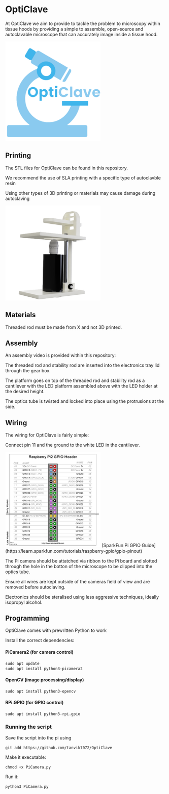 
# **OptiClave**
At OptiClave we aim to provide to tackle the problem to microscopy within tissue hoods by providing a simple to assemble, open-source and autoclavable microscope that can accurately image inside a tissue hood.  

<img src="OptiClave.png" alt="alt tag" width="300" />

## Printing
The STL files for OptiClave can be found in this repository.  

We recommend the use of SLA printing with a specific type of autoclavble resin  

Using other types of 3D printing or materials may cause damage during autoclaving  


<img src="Assembly.png" alt="alt tag" width="300"/>


## Materials

Threaded rod must be made from X and not 3D printed.  

## Assembly

An assembly video is provided within this repository:  

The threaded rod and stability rod are inserted into the electronics tray lid through the gear box. 

The platform goes on top of the threaded rod and stability rod as a cantilever with the LED platform assembled above with the LED holder at the desired height.  

The optics tube is twisted and locked into place using the protrusions at the side.  

## Wiring
The wiring for OptiClave is fairly simple:  

Connect pin 11 and the ground to the white LED in the cantilever.  


<img src="Pins.jpg" alt="alt tag" width="300"/>
[SparkFun Pi GPIO Guide](https://learn.sparkfun.com/tutorials/raspberry-gpio/gpio-pinout)

The Pi camera should be attatched via ribbon to the Pi board and slotted through the hole in the botton of the microscope to be clipped into the optics tube.  

Ensure all wires are kept outside of the cameras field of view and are removed before autoclaving.  

Electronics should be steralised using less aggressive techniques, ideally isopropyl alcohol.  


## Programming
OptiClave comes with prewritten Python to work

Install the correct dependencies:
#### PiCamera2 (for camera control)
```
sudo apt update
sudo apt install python3-picamera2
```

#### OpenCV (image processing/display)

```
sudo apt install python3-opencv
```

#### RPi.GPIO (for GPIO control)

```
sudo apt install python3-rpi.gpio
```

### Running the script
Save the script into the pi using

```
git add https://github.com/tanvik7072/OptiClave
```

Make it executable:

```
chmod +x PiCamera.py
```

Run it:

```
python3 PiCamera.py
```








